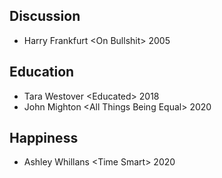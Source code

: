 ## Discussion 

- Harry Frankfurt \<On Bullshit\> 2005

## Education 

- Tara Westover \<Educated\> 2018
- John Mighton \<All Things Being Equal\> 2020

## Happiness 

- Ashley Whillans \<Time Smart\> 2020
